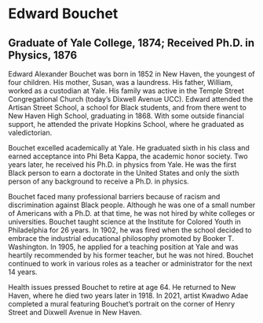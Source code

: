 # Edward Bouchet
## Graduate of Yale College, 1874; Received Ph.D. in Physics, 1876
Edward Alexander Bouchet was born in 1852 in New Haven, the youngest of four children. His mother, Susan, was a laundress. His father, William, worked as a custodian at Yale. His family was active in the Temple Street Congregational Church (today’s Dixwell Avenue UCC). Edward attended the Artisan Street School, a school for Black students, and from there went to New Haven High School, graduating in 1868. With some outside financial support, he attended the private Hopkins School, where he graduated as valedictorian. 

Bouchet excelled academically at Yale. He graduated sixth in his class and earned acceptance into Phi Beta Kappa, the academic honor society. Two years later, he received his Ph.D. in physics from Yale. He was the first Black person to earn a doctorate in the United States and only the sixth person of any background to receive a Ph.D. in physics.  

Bouchet faced many professional barriers because of racism and discrimination against Black people. Although he was one of a small number of Americans with a Ph.D. at that time, he was not hired by white colleges or universities. Bouchet taught science at the Institute for Colored Youth in Philadelphia for 26 years. In 1902, he was fired when the school decided to embrace the industrial educational philosophy promoted by Booker T. Washington. In 1905, he applied for a teaching position at Yale and was heartily recommended by his former teacher, but he was not hired.  Bouchet continued to work in various roles as a teacher or administrator for the next 14 years. 

Health issues pressed Bouchet to retire at age 64. He returned to New Haven, where he died two years later in 1918. In 2021, artist Kwadwo Adae completed a mural featuring Bouchet’s portrait on the corner of Henry Street and Dixwell Avenue in New Haven.
